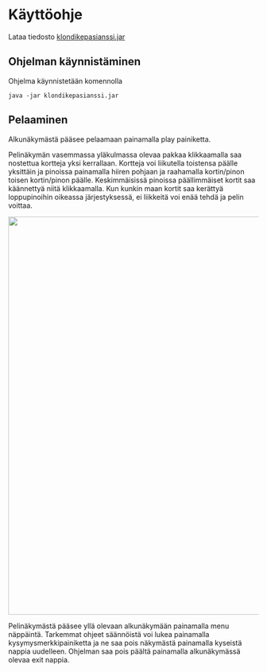 # **Käyttöohje**

Lataa tiedosto [klondikepasianssi.jar](https://github.com/VolmarKa/otmPasianssi/releases/tag/Viikko6)

## **Ohjelman käynnistäminen**

Ohjelma käynnistetään komennolla

```
java -jar klondikepasianssi.jar
```

## **Pelaaminen**

Alkunäkymästä pääsee pelaamaan painamalla play painiketta.

Pelinäkymän vasemmassa yläkulmassa olevaa pakkaa klikkaamalla saa nostettua kortteja yksi kerrallaan. Kortteja voi liikutella toistensa päälle yksittäin ja pinoissa painamalla hiiren pohjaan ja raahamalla kortin/pinon toisen kortin/pinon päälle. Keskimmäisissä pinoissa päällimmäiset kortit saa käännettyä niitä klikkaamalla. Kun kunkin maan kortit saa kerättyä loppupinoihin oikeassa järjestyksessä, ei liikkeitä voi enää tehdä ja pelin voittaa. 



<img src="https://github.com/VolmarKa/otmPasianssi/blob/master/dokumentaatio/kuvat/alkun%C3%A4ytt%C3%B6.PNG" width="800">



Pelinäkymästä pääsee yllä olevaan alkunäkymään painamalla menu näppäintä. Tarkemmat ohjeet säännöistä voi lukea painamalla kysymysmerkkipainiketta ja ne saa pois näkymästä painamalla kyseistä nappia uudelleen. Ohjelman saa pois päältä painamalla alkunäkymässä olevaa exit nappia. 
